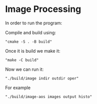 # Image Processing

In order to run the program:

Compile and build using:

    "cmake -S . -B build"

Once it is build we make it:

    "make -C build"

Now we can run it:

    "./build/image indir outdir oper"

For example

    "./build/image-aos images output histo"

    
